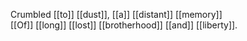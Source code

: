 Crumbled [[to]] [[dust]], [[a]] [[distant]] [[memory]]  
[[Of]] [[long]] [[lost]] [[brotherhood]] [[and]] [[liberty]].  